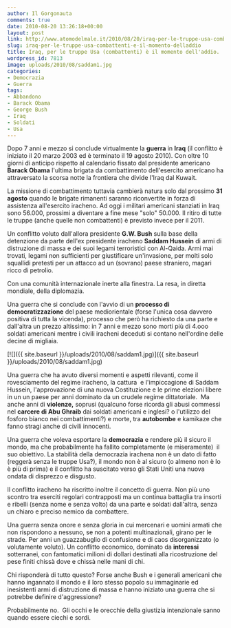 ```yaml
---
author: Il Gorgonauta
comments: true
date: 2010-08-20 13:26:18+00:00
layout: post
link: http://www.atomodelmale.it/2010/08/20/iraq-per-le-truppe-usa-combattenti-e-il-momento-delladdio/
slug: iraq-per-le-truppe-usa-combattenti-e-il-momento-delladdio
title: Iraq, per le truppe Usa (combattenti) è il momento dell'addio.
wordpress_id: 7813
image: uploads/2010/08/saddam1.jpg
categories:
- Democrazia
- Guerra
tags:
- Abbandono
- Barack Obama
- George Bush
- Iraq
- Soldati
- Usa
---
```



Dopo 7 anni e mezzo si conclude virtualmente la **guerra** in **Iraq** (il conflitto è iniziato il 20 marzo 2003 ed è terminato il 19 agosto 2010). Con oltre 10 giorni di anticipo rispetto al calendario fissato dal presidente americano **Barack Obama** l'ultima brigata da combattimento dell'esercito americano ha attraversato la scorsa notte la frontiera che divide l'Iraq dal Kuwait.

La missione di combattimento tuttavia cambierà natura solo dal prossimo **31 agosto** quando le brigate rimanenti saranno riconvertite in forza di assistenza all'esercito iracheno. Ad oggi i militari americani stanziati in Iraq sono 56.000, prossimi a diventare a fine mese "solo" 50.000. Il ritiro di tutte le truppe (anche quelle non combattenti) è previsto invece per il 2011.

Un conflitto voluto dall'allora presidente **G.W. Bush** sulla base della detenzione da parte dell'ex presidente iracheno **Saddam Hussein** di armi di distruzione di massa e dei suoi legami terroristici con Al-Qaida. Armi mai trovati, legami non sufficienti per giustificare un'invasione, per molti solo squallidi pretesti per un attacco ad un (sovrano) paese straniero, magari ricco di petrolio.

Con una comunità internazionale inerte alla finestra. La resa, in diretta mondiale, della diplomazia.

Una guerra che si conclude con l'avvio di un **processo di democratizzazione** del paese mediorientale (forse l'unica cosa davvero positiva di tutta la vicenda), processo che però ha richiesto da una parte e dall'altra un prezzo altissimo: in 7 anni e mezzo sono morti più di 4.ooo soldati americani mentre i civili iracheni deceduti si contano nell'ordine delle decine di migliaia.

[![]({{ site.baseurl }}/uploads/2010/08/saddam1.jpg)]({{ site.baseurl }}/uploads/2010/08/saddam1.jpg)

Una guerra che ha avuto diversi momenti e aspetti rilevanti, come il rovesciamento del regime iracheno, la cattura  e l'impiccagione di Saddam Hussein, l'approvazione di una nuova Costituzione e le prime elezioni libere in un un paese per anni dominato da un crudele regime dittatoriale.  Ma anche anni di **violenze,** soprusi (qualcuno forse ricorda gli abusi commessi nel **carcere di Abu Ghraib** dai soldati americani e inglesi? o l'utilizzo del fosforo bianco nei combattimenti?) e morte, tra **autobombe** e kamikaze che fanno stragi anche di civili innocenti.

Una guerra che voleva esportare la **democrazia** e rendere più il sicuro il mondo, ma che probabilmente ha fallito completamente (e miseramente)  il suo obiettivo. La stabilità della democrazia irachena non è un dato di fatto (reggerà senza le truppe Usa?), il mondo non è al sicuro (o almeno non è lo è più di prima) e il conflitto ha suscitato verso gli Stati Uniti una nuova ondata di disprezzo e disgusto.

Il conflitto iracheno ha riscritto inoltre il concetto di guerra. Non più uno scontro tra eserciti regolari contrapposti ma un continua battaglia tra insorti e ribelli (senza nome e senza volto) da una parte e soldati dall'altra, senza un chiaro e preciso nemico da combattere.

Una guerra senza onore e senza gloria in cui mercenari e uomini armati che non rispondono a nessuno, se non a potenti multinazionali, girano per le strade. Per anni un guazzabuglio di confusione e di caos disorganizzato (o volutamente voluto). Un conflitto economico, dominato da **interessi** sotterranei, con fantomatici milioni di dollari destinati alla ricostruzione del pese finiti chissà dove e chissà nelle mani di chi.

Chi risponderà di tutto questo? Forse anche Bush e i generali americani che hanno ingannato il mondo e il loro stesso popolo su immaginarie ed inesistenti armi di distruzione di massa e hanno iniziato una guerra che si potrebbe definire d'aggressione?

Probabilmente no.  Gli occhi e le orecchie della giustizia intenzionale sanno quando essere ciechi e sordi.
